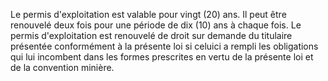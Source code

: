 Le permis d'exploitation est valable pour vingt (20)
ans. Il peut être renouvelé deux fois pour une période de dix (10) ans à
chaque fois.
Le permis d'exploitation est renouvelé de droit sur demande du titulaire
présentée conformément à la présente loi si celuici a rempli les
obligations qui lui incombent dans les formes prescrites en vertu de la
présente loi et de la convention minière.
